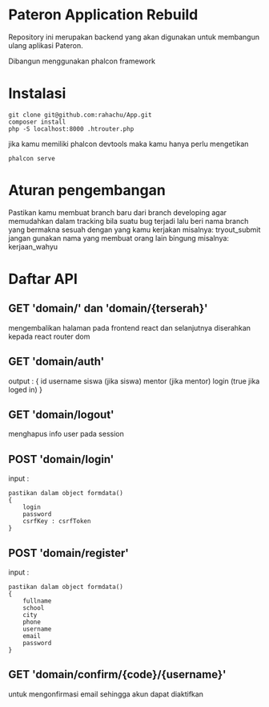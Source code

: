 # Pateron Application Rebuild
Repository ini merupakan backend yang akan digunakan
untuk membangun ulang aplikasi Pateron.

Dibangun menggunakan phalcon framework

# Instalasi

```
git clone git@github.com:rahachu/App.git
composer install
php -S localhost:8000 .htrouter.php
```
jika kamu memiliki phalcon devtools maka kamu hanya
perlu mengetikan
```
phalcon serve
```

# Aturan pengembangan
Pastikan kamu membuat branch baru dari branch developing
agar memudahkan dalam tracking bila suatu bug terjadi
lalu beri nama branch yang bermakna sesuah dengan yang kamu kerjakan
misalnya:
tryout_submit
jangan gunakan nama yang membuat orang lain bingung
misalnya:
kerjaan_wahyu

# Daftar API

## GET 'domain/' dan 'domain/{terserah}'
mengembalikan halaman pada frontend react
dan selanjutnya diserahkan kepada react router dom

## GET 'domain/auth'
output : 
{
    id
    username
    siswa (jika siswa)
    mentor (jika mentor)
    login (true jika loged in)
}

## GET 'domain/logout'
menghapus info user pada session

## POST 'domain/login'
input :
```
pastikan dalam object formdata()
{
    login
    password
    csrfKey : csrfToken
}
```

## POST 'domain/register'
input :
```
pastikan dalam object formdata()
{
    fullname
    school
    city
    phone
    username
    email
    password
}
```

## GET 'domain/confirm/{code}/{username}'
untuk mengonfirmasi email sehingga akun dapat
diaktifkan